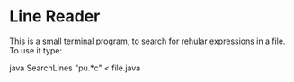 # Line Reader

This is a small terminal program, to search for rehular expressions in a file.
To use it type:
  
  java SearchLines "pu.*c" < file.java
  
 
